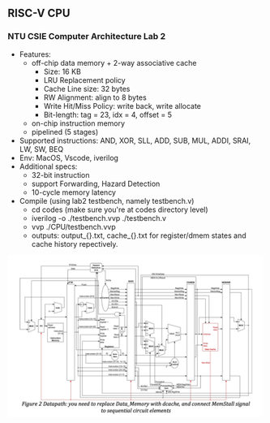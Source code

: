 
## RISC-V CPU 
### NTU CSIE Computer Architecture Lab 2
* Features: 
  * off-chip data memory + 2-way associative cache
    * Size: 16 KB 
    * LRU Replacement policy 
    * Cache Line size: 32 bytes 
    * RW Alignment: align to 8 bytes 
    * Write Hit/Miss Policy: write back, write allocate
    * Bit-length: tag = 23, idx = 4, offset = 5 
  * on-chip instruction memory 
  * pipelined (5 stages)
* Supported instructions: 
  AND, XOR, SLL, ADD, SUB, MUL, ADDI, SRAI, LW, SW, BEQ
* Env: MacOS, Vscode, iverilog 
* Additional specs: 
    * 32-bit instruction
    * support Forwarding, Hazard Detection
    * 10-cycle memory latency 
* Compile (using lab2 testbench, namely testbench.v)
    * cd codes (make sure you're at codes directory level)
    * iverilog -o ./testbench.vvp ./testbench.v
    * vvp ./CPU/testbench.vvp
    * outputs: output_{}.txt, cache_{}.txt for register/dmem states and cache history repectively. 
    
    
![alt text](https://github.com/Nana2929/CAlab2/blob/master/cpu_fig.png)
